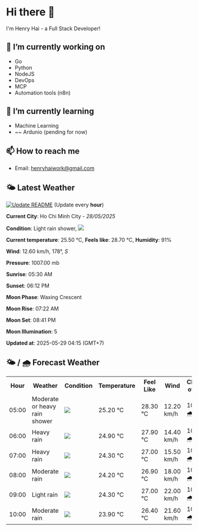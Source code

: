 # Hi there 👋

I'm Henry Hai - a Full Stack Developer!

## 🔭 I’m currently working on

- Go
- Python
- NodeJS
- DevOps
- MCP
- Automation tools (n8n)

## 🌱 I’m currently learning

- Machine Learning
- ~~ Ardunio (pending for now)

## 📫 How to reach me

- Email: <henryhaiwork@gmail.com>

## 🌤️ Latest Weather
[![Update README](https://github.com/henry0hai/henry0hai/actions/workflows/udpateReadme.yml/badge.svg)](https://github.com/henry0hai/henry0hai/actions/workflows/udpateReadme.yml)
(Update every **hour**)
<!-- CURRENT_WEATHER:START -->
**Current City**: Ho Chi Minh City - *28/05/2025*

**Condition**: Light rain shower, <img src="https://cdn.weatherapi.com/weather/64x64/night/353.png"/>

**Current temperature**: 25.50 °C, **Feels like**: 28.70 °C, **Humidity**: 91%

**Wind**: 12.60 km/h, 178°, *S*

**Pressure**: 1007.00 mb

**Sunrise**: 05:30 AM

**Sunset**: 06:12 PM

**Moon Phase**: Waxing Crescent

**Moon Rise**: 07:22 AM

**Moon Set**: 08:41 PM

**Moon Illumination**: 5

**Updated at**: 2025-05-29 04:15 (GMT+7)<!-- CURRENT_WEATHER:END -->

## 🌤️ / 🌧️ Forecast Weather
<!-- FORECAST_WEATHER:START -->
<table>
		<tr>
			<th>Hour</th>
			<th>Weather</th>
			<th>Condition</th>
			<th>Temperature</th>
			<th>Feel Like</th>
			<th>Wind</th>
			<th>Chance of Rain</th>
		</tr>
				<tr>
					<td>05:00</td>
					<td>Moderate or heavy rain shower</td>
					<td><img src='https://cdn.weatherapi.com/weather/64x64/night/356.png'/></td>
					<td>25.20 °C</td>
					<td>28.30 °C</td>
					<td>12.20 km/h</td>
					<td>100 % 🌧️</td>
				</tr>
				<tr>
					<td>06:00</td>
					<td>Heavy rain</td>
					<td><img src='https://cdn.weatherapi.com/weather/64x64/day/308.png'/></td>
					<td>24.90 °C</td>
					<td>27.90 °C</td>
					<td>14.40 km/h</td>
					<td>100 % 🌧️</td>
				</tr>
				<tr>
					<td>07:00</td>
					<td>Heavy rain</td>
					<td><img src='https://cdn.weatherapi.com/weather/64x64/day/308.png'/></td>
					<td>24.30 °C</td>
					<td>27.00 °C</td>
					<td>15.50 km/h</td>
					<td>100 % 🌧️</td>
				</tr>
				<tr>
					<td>08:00</td>
					<td>Moderate rain</td>
					<td><img src='https://cdn.weatherapi.com/weather/64x64/day/302.png'/></td>
					<td>24.20 °C</td>
					<td>26.90 °C</td>
					<td>18.00 km/h</td>
					<td>100 % 🌧️</td>
				</tr>
				<tr>
					<td>09:00</td>
					<td>Light rain</td>
					<td><img src='https://cdn.weatherapi.com/weather/64x64/day/296.png'/></td>
					<td>24.30 °C</td>
					<td>27.00 °C</td>
					<td>22.00 km/h</td>
					<td>100 % 🌧️</td>
				</tr>
				<tr>
					<td>10:00</td>
					<td>Moderate rain</td>
					<td><img src='https://cdn.weatherapi.com/weather/64x64/day/302.png'/></td>
					<td>23.90 °C</td>
					<td>26.40 °C</td>
					<td>21.60 km/h</td>
					<td>100 % 🌧️</td>
				</tr>
</table>
<!-- FORECAST_WEATHER:END -->
